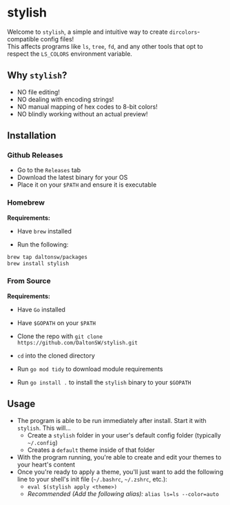 # stylish

Welcome to `stylish`, a simple and intuitive way to create `dircolors`-compatible config files!  
This affects programs like `ls`, `tree`, `fd`, and any other tools that opt to respect the `LS_COLORS` environment variable.

## Why `stylish`?

- NO file editing!
- NO dealing with encoding strings!
- NO manual mapping of hex codes to 8-bit colors!
- NO blindly working without an actual preview!

## Installation

### Github Releases

- Go to the `Releases` tab
- Download the latest binary for your OS
- Place it on your `$PATH` and ensure it is executable

### Homebrew

**Requirements:**
- Have `brew` installed

- Run the following:
```sh
brew tap daltonsw/packages
brew install stylish
```

### From Source

**Requirements:**
- Have `Go` installed
- Have `$GOPATH` on your `$PATH`

- Clone the repo with `git clone https://github.com/DaltonSW/stylish.git`
- `cd` into the cloned directory
- Run `go mod tidy` to download module requirements
- Run `go install .` to install the `stylish` binary to your `$GOPATH`

## Usage

- The program is able to be run immediately after install. Start it with `stylish`. This will...
    - Create a `stylish` folder in your user's default config folder (typically `~/.config`)
    - Creates a `default` theme inside of that folder
- With the program running, you're able to create and edit your themes to your heart's content
- Once you're ready to apply a theme, you'll just want to add the following line to your shell's init file (`~/.bashrc`, `~/.zshrc`, etc.):
    - `eval $(stylish apply <theme>)`
    - *Recommended (Add the following alias):* `alias ls=ls --color=auto`
